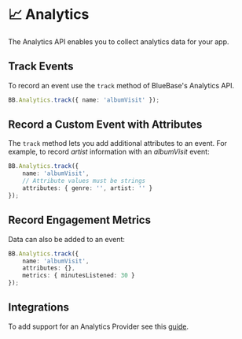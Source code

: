 # 📈 Analytics

The Analytics API enables you to collect analytics data for your app.

## Track Events

To record an event use the `track` method of BlueBase's Analytics API.

```typescript
BB.Analytics.track({ name: 'albumVisit' });
```

## **Record a Custom Event with Attributes**

The `track` method lets you add additional attributes to an event. For example, to record _artist_ information with an _albumVisit_ event:

```typescript
BB.Analytics.track({
    name: 'albumVisit', 
    // Attribute values must be strings
    attributes: { genre: '', artist: '' }
});
```

## **Record Engagement Metrics**

Data can also be added to an event:

```typescript
BB.Analytics.track({
    name: 'albumVisit', 
    attributes: {}, 
    metrics: { minutesListened: 30 }
});
```

## Integrations

To add support for an Analytics Provider see this [guide](plugins/developing-an-analytics-plugin.md).

